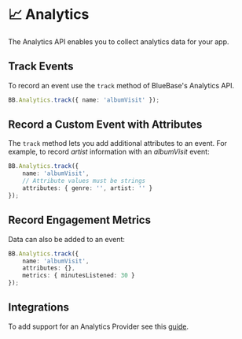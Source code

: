 # 📈 Analytics

The Analytics API enables you to collect analytics data for your app.

## Track Events

To record an event use the `track` method of BlueBase's Analytics API.

```typescript
BB.Analytics.track({ name: 'albumVisit' });
```

## **Record a Custom Event with Attributes**

The `track` method lets you add additional attributes to an event. For example, to record _artist_ information with an _albumVisit_ event:

```typescript
BB.Analytics.track({
    name: 'albumVisit', 
    // Attribute values must be strings
    attributes: { genre: '', artist: '' }
});
```

## **Record Engagement Metrics**

Data can also be added to an event:

```typescript
BB.Analytics.track({
    name: 'albumVisit', 
    attributes: {}, 
    metrics: { minutesListened: 30 }
});
```

## Integrations

To add support for an Analytics Provider see this [guide](plugins/developing-an-analytics-plugin.md).

